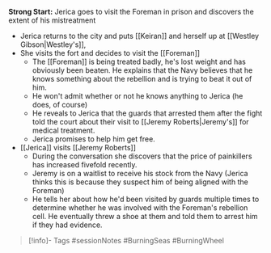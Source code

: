 **Strong Start:** Jerica goes to visit the Foreman in prison and discovers the extent of his mistreatment

- Jerica returns to the city and puts [[Keiran]] and herself up at [[Westley Gibson|Westley's]],
- She visits the fort and decides to visit the [[Foreman]]
	- The [[Foreman]] is being treated badly, he's lost weight and has obviously been beaten.  He explains that the Navy believes that he knows something about the rebellion and is trying to beat it out of him.
	- He won't admit whether or not he knows anything to Jerica (he does, of course)
	- He reveals to Jerica that the guards that arrested them after the fight told the court about their visit to [[Jeremy Roberts|Jeremy's]] for medical treatment.
	- Jerica promises to help him get free.
- [[Jerica]] visits [[Jeremy Roberts]]
	- During the conversation she discovers that the price of painkillers has increased fivefold recently.
	- Jeremy is on a waitlist to receive his stock from the Navy (Jerica thinks this is because they suspect him of being aligned with the Foreman)
	- He tells  her about how he'd been visited by guards multiple times to determine whether he was involved with the Foreman's rebellion cell.  He eventually threw a shoe at them and told them to arrest him if they had evidence.
> [!info]- Tags
> #sessionNotes #BurningSeas #BurningWheel 


